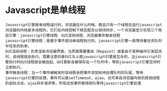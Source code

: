 # Javascript是单线程
    Javascript引擎是单线程运行的，浏览器在什么时候，都且只有一个线程在运行javascript
    浏览器的内核是多线程的，它们在内核控制下相互配合以保持同步，一个浏览器至少实现三个常驻引擎：javascript引擎线程、GUI渲染线程、浏览器事件触发线程
    javascript引擎线程：是基于事件驱动单线程执行的，javascript引擎一直等待着任务队列中任务的到来，
    GUI渲染线程：负责渲染浏览器界面，当界面需要重绘（Repaint）或者由于某种操作引发回流时，该线程就会执行。需要注意的是GUI与上面javascript引擎是互斥的，当javascript引擎执行时GUI线程就会被挂起，GUI更新会被保存在一个队列中，等到javascript引擎空闲时立即执行。
    事件触发线程：当一个事件被触发时该线程会把事件添加到待处理队列的队尾，等待javascript引擎的处理，事件可以是setTimeout、ajax，也可来自浏览器内核的其他线程的鼠标点击，ajax异步请求等，所有这些事件都得排队等待javascript引擎处理






























